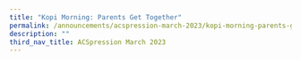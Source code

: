 ```yaml
---
title: "Kopi Morning: Parents Get Together"
permalink: /announcements/acspression-march-2023/kopi-morning-parents-get-together/
description: ""
third_nav_title: ACSpression March 2023
---
```


